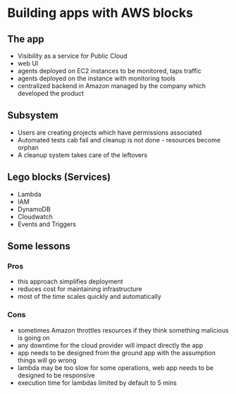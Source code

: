 # Building apps with AWS blocks

## The app
- Visibility as a service for Public Cloud
- web UI
- agents deployed on EC2 instances to be monitored, taps traffic
- agents deployed on the instance with monitoring tools
- centralized backend in Amazon managed by the company which developed the product

## Subsystem
- Users are creating projects which have permissions associated
- Automated tests cab fail and cleanup is not done - resources become orphan
- A cleanup system takes care of the leftovers

## Lego blocks (Services)
- Lambda
- IAM
- DynamoDB
- Cloudwatch
- Events and Triggers

## Some lessons

### Pros
- this approach simplifies deployment
- reduces cost for maintaining infrastructure
- most of the time scales quickly and automatically

### Cons
- sometimes Amazon throttles resources if they think something malicious is going on
- any downtime for the cloud provider will impact directly the app
- app needs to be designed from the ground app with the assumption things will go wrong
- lambda may be too slow for some operations, web app needs to be designed to be responsive
- execution time for lambdas limited by default to 5 mins
